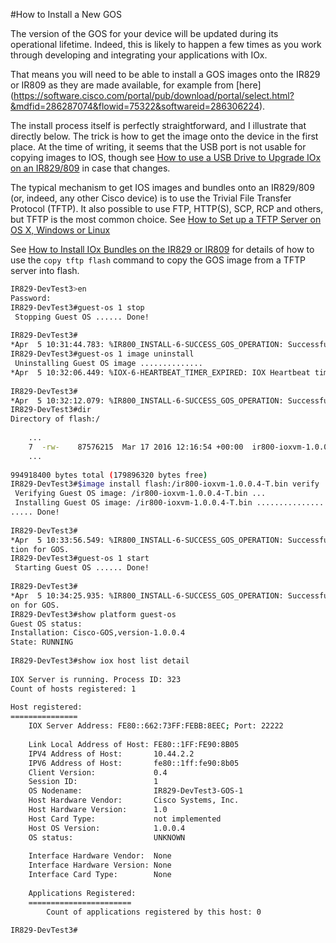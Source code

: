 #How to Install a New GOS

The version of the GOS for your device will be updated during its 
operational lifetime. Indeed, this is likely to happen a few times as you work through developing and 
integrating your applications with IOx.
 
That means you will need to be able to install a GOS images onto the IR829 or IR809 as they are made 
available, for example from [here] 
(https://software.cisco.com/portal/pub/download/portal/select.html?&mdfid=286287074&flowid=75322&softwareid=286306224). 

The install process itself is perfectly straightforward, and I illustrate that directly 
below. The trick is how to get the image onto the device in the first place. At the time of writing, it seems 
that the USB port is not usable for copying images to IOS, though see 
[How to use a USB Drive to Upgrade IOx on an IR829/809](https://communities.cisco.com/thread/63704) in case 
that changes.
 
The typical mechanism to get IOS images and bundles onto an IR829/809 (or, indeed, any other Cisco device) is 
to use the Trivial File Transfer Protocol (TFTP). It also possible to use FTP, HTTP(S), SCP, RCP and others, 
but TFTP is the most common choice. See 
[How to Set up a TFTP Server on OS X, Windows or Linux](https://github.com/DevOps4Networks/IOX-Notes/blob/master/How_To_Setup_TFTP/README.md)
 
See 
[How to Install IOx Bundles on the IR829 or IR809](https://github.com/DevOps4Networks/IOX-Notes/tree/master/How_To_Install_IOx_Bundles)
for details of how to use the `copy tftp flash` command to copy the GOS image from a TFTP server into flash.

```bash
IR829-DevTest3>en
Password: 
IR829-DevTest3#guest-os 1 stop
 Stopping Guest OS ...... Done!
 
IR829-DevTest3#
*Apr  5 10:31:44.783: %IR800_INSTALL-6-SUCCESS_GOS_OPERATION: Successfully performed STOP operation for GOS.
IR829-DevTest3#guest-os 1 image uninstall
 Uninstalling Guest OS image ..............
*Apr  5 10:32:06.449: %IOX-6-HEARTBEAT_TIMER_EXPIRED: IOX Heartbeat timer expired..... Done!
 
IR829-DevTest3#
*Apr  5 10:32:12.079: %IR800_INSTALL-6-SUCCESS_GOS_OPERATION: Successfully performed UNINSTALL operation for GOS.
IR829-DevTest3#dir
Directory of flash:/
 
    ...
    7  -rw-    87576215  Mar 17 2016 12:16:54 +00:00  ir800-ioxvm-1.0.0.4-T.bin
    ...
 
994918400 bytes total (179896320 bytes free)
IR829-DevTest3#$image install flash:/ir800-ioxvm-1.0.0.4-T.bin verify        
 Verifying Guest OS image: /ir800-ioxvm-1.0.0.4-T.bin ...
 Installing Guest OS image: /ir800-ioxvm-1.0.0.4-T.bin ...........................................
..... Done!
 
IR829-DevTest3#
*Apr  5 10:33:56.549: %IR800_INSTALL-6-SUCCESS_GOS_OPERATION: Successfully performed INSTALL opera
tion for GOS.
IR829-DevTest3#guest-os 1 start
 Starting Guest OS ...... Done!
 
IR829-DevTest3#
*Apr  5 10:34:25.935: %IR800_INSTALL-6-SUCCESS_GOS_OPERATION: Successfully performed START operati
on for GOS.
IR829-DevTest3#show platform guest-os
Guest OS status:
Installation: Cisco-GOS,version-1.0.0.4
State: RUNNING
 
IR829-DevTest3#show iox host list detail
 
IOX Server is running. Process ID: 323
Count of hosts registered: 1
 
Host registered:
===============
    IOX Server Address: FE80::662:73FF:FEBB:8EEC; Port: 22222
 
    Link Local Address of Host: FE80::1FF:FE90:8B05
    IPV4 Address of Host:       10.44.2.2
    IPV6 Address of Host:       fe80::1ff:fe90:8b05
    Client Version:             0.4
    Session ID:                 1
    OS Nodename:                IR829-DevTest3-GOS-1
    Host Hardware Vendor:       Cisco Systems, Inc.
    Host Hardware Version:      1.0
    Host Card Type:             not implemented
    Host OS Version:            1.0.0.4
    OS status:                  UNKNOWN
 
    Interface Hardware Vendor:  None
    Interface Hardware Version: None
    Interface Card Type:        None
 
    Applications Registered:
    =======================
        Count of applications registered by this host: 0
 
IR829-DevTest3#
```
